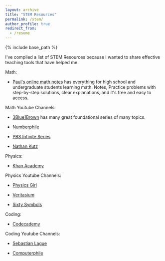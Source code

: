 ```yaml
---
layout: archive
title: "STEM Resources"
permalink: /stem/
author_profile: true
redirect_from:
  - /resume
---
```


{% include base_path %}

I've compiled a list of STEM Resources because I wanted to share effective teaching tools that have helped me. 

Math: 

- [Paul's online math notes](https://tutorial.math.lamar.edu/) has everything for high school and undergraduate students learning math.  Notes, Practice problems with step-by-step solutions, clear explanations, and it's free and easy to access.  

Math Youtube Channels: 
- [3Blue1Brown](https://www.youtube.com/channel/UCYO_jab_esuFRV4b17AJtAw) has many great foundational series of many topics.  

- [Numberphile](https://www.youtube.com/user/numberphile)

- [PBS Infinite Series](https://www.youtube.com/channel/UCs4aHmggTfFrpkPcWSaBN9g)

- [Nathan Kutz](https://www.youtube.com/channel/UCoUOaSVYkTV6W4uLvxvgiFA)

Physics: 
- [Khan Academy](https://www.khanacademy.org/science/physics)

Physics Youtube Channels: 
- [Physics Girl](https://www.youtube.com/c/physicsgirl/videos)

- [Veritasium](https://www.youtube.com/c/veritasium/videos)

- [Sixty Symbols](https://www.youtube.com/user/sixtysymbols)

Coding:
- [Codecademy](https://www.codecademy.com/)

Coding Youtube Channels: 
- [Sebastian Lague](https://www.youtube.com/channel/UCmtyQOKKmrMVaKuRXz02jbQ)

- [Computerphile](https://www.youtube.com/channel/UC9-y-6csu5WGm29I7JiwpnA)


